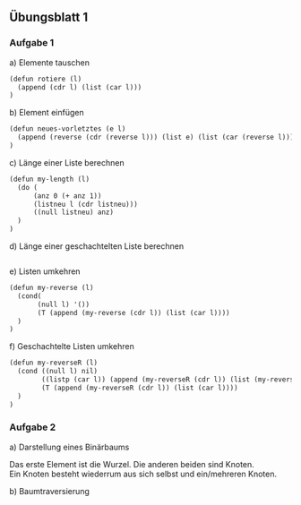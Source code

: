## Übungsblatt 1

### Aufgabe 1
a) Elemente tauschen

```xml
(defun rotiere (l)
  (append (cdr l) (list (car l)))
)
```

b) Element einfügen

```xml
(defun neues-vorletztes (e l)
  (append (reverse (cdr (reverse l))) (list e) (list (car (reverse l))))
)
```

c) Länge einer Liste berechnen

```xml
(defun my-length (l)
  (do (
      (anz 0 (+ anz 1))
      (listneu l (cdr listneu)))
      ((null listneu) anz)
  )
)
```

d) Länge einer geschachtelten Liste berechnen

```xml
```

e) Listen umkehren

```xml
(defun my-reverse (l) 
  (cond(
       (null l) '())	
       (T (append (my-reverse (cdr l)) (list (car l))))
  )
)
```

f) Geschachtelte Listen umkehren

```xml
(defun my-reverseR (l)
  (cond ((null l) nil)
        ((listp (car l)) (append (my-reverseR (cdr l)) (list (my-reverseR (car l)))))
        (T (append (my-reverseR (cdr l)) (list (car l))))
  )
)

```

### Aufgabe 2
a) Darstellung eines Binärbaums

Das erste Element ist die Wurzel. Die anderen beiden sind Knoten.<br />
Ein Knoten besteht wiederrum aus sich selbst und ein/mehreren Knoten.

b) Baumtraversierung

